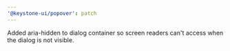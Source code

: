 ```yaml
---
'@keystone-ui/popover': patch
---
```


Added aria-hidden to dialog container so screen readers can't access when the dialog is not visible.
